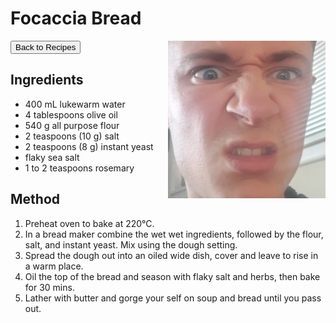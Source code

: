 # Focaccia Bread
<button onclick="location.href='../recipes.html'">Back to Recipes</button>
<img src="images/default_image.jpg" alt="Meatballs" style="float: right; margin-left: 20px; max-width: 50%;" />
## Ingredients
- 400 mL lukewarm water
- 4 tablespoons olive oil
- 540 g all purpose flour
- 2 teaspoons (10 g) salt
- 2 teaspoons (8 g) instant yeast
- flaky sea salt
- 1 to 2 teaspoons rosemary


## Method
1. Preheat oven to bake at 220°C.
2. In a bread maker combine the wet wet ingredients, followed by the flour, salt, and instant yeast. Mix using the dough setting.
3. Spread the dough out into an oiled wide dish, cover and leave to rise in a warm place.
4. Oil the top of the bread and season with flaky salt and herbs, then bake for 30 mins.
5. Lather with butter and gorge your self on soup and bread until you pass out.

